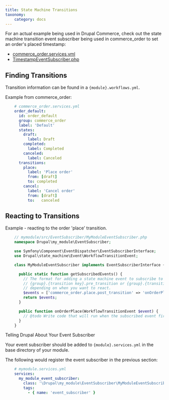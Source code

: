 ```yaml
---
title: State Machine Transitions
taxonomy:
    category: docs
---
```


For an actual example being used in Drupal Commerce, check out the state machine transition event subscriber being used in commerce_order to set an order's placed timestamp:
* [commerce_order.services.yml]
* [TimestampEventSubscriber.php]

Finding Transitions
-------------------

Transition information can be found in a `{module}.workflows.yml`.

Example from commerce_order:

```yaml
    # commerce_order.services.yml
    order_default:
      id: order_default
      group: commerce_order
      label: 'Default'
      states:
        draft:
          label: Draft
        completed:
          label: Completed
        canceled:
          label: Canceled
      transitions:
        place:
          label: 'Place order'
          from: [draft]
          to: completed
        cancel:
          label: 'Cancel order'
          from: [draft]
          to:   canceled
```

Reacting to Transitions
-----------------------

Example - reacting to the order 'place' transition.

```php
    // mymodule/src/EventSubscriber/MyModuleEventSubscriber.php
    namespace Drupal\my_module\EventSubscriber;

    use Symfony\Component\EventDispatcher\EventSubscriberInterface;
    use Drupal\state_machine\Event\WorkflowTransitionEvent;

    class MyModuleEventSubscriber implements EventSubscriberInterface {

      public static function getSubscribedEvents() {
        // The format for adding a state machine event to subscribe to is:
        // {group}.{transition key}.pre_transition or {group}.{transition key}.post_transition
        // depending on when you want to react.
        $events = ['commerce_order.place.post_transition' => 'onOrderPlace'];
        return $events;
      }

      public function onOrderPlace(WorkflowTransitionEvent $event) {
        // @todo Write code that will run when the subscribed event fires.
      }
    }
```

Telling Drupal About Your Event Subscriber

Your event subscriber should be added to `{module}.services.yml` in the base directory of your module.

The following would register the event subscriber in the previous section:

```yaml
    # mymodule.services.yml
    services:
      my_module_event_subscriber:
        class: '\Drupal\my_module\EventSubscriber\MyModuleEventSubscriber'
        tags:
          - { name: 'event_subscriber' }
```


[commerce_order.services.yml]: https://github.com/drupalcommerce/commerce/blob/080ca52fbb9ec73b9eeece5487a62d221e75ed04/modules/order/commerce_order.services.yml#L29
[TimestampEventSubscriber.php]: https://github.com/drupalcommerce/commerce/blob/080ca52fbb9ec73b9eeece5487a62d221e75ed04/modules/order/src/EventSubscriber/TimestampEventSubscriber.php
